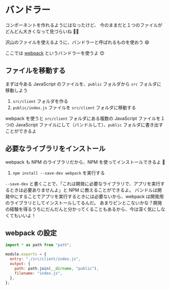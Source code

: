 # バンドラー

コンポーネントを作れるようにはなったけど、
今のままだと１つのファイルがどんどん大きくなって見づらいね 😵‍💫

沢山のファイルを使えるように、バンドラーと呼ばれるものを使おう 😄

ここでは [webpack](https://webpack.js.org) というバンドラーを使うよ 😊

## ファイルを移動する

まずは今ある JavaScript のファイルを、`public` フォルダから `src` フォルダに移動しよう

1. `src/client` フォルダを作る
2. `public/index.js` ファイルを `src/client` フォルダに移動する

webpack を使うと `src/client` フォルダにある複数の JavaScript ファイルを１つの JavaScript ファイルにして（バンドルして）、`public` フォルダに書き出すことができるよ

## 必要なライブラリをインストール

webpack も NPM のライブラリだから、NPM を使ってインストールできるよ 🙂

1. `npm install --save-dev webpack` を実行する

`--save-dev` と書くことで、「これは開発に必要なライブラリで、アプリを実行するときは必要ありませんよ」と NPM に教えることができるよ。
バンドルは開発中にすることでアプリを実行するときには必要ないから、webpack は開発用のライブラリとしてインストールしてるんだ。
あまりピンとこないかな？開発の経験を得るうちにだんだんと分かってくることもあるから、今は深く気にしなくてもいいよ！

## webpack の設定

```javascript
import * as path from "path";

module.exports = {
  entry: "./src/client/index.js",
  output: {
    path: path.join(__dirname, "public"),
    filename: "index.js",
  },
};
```
